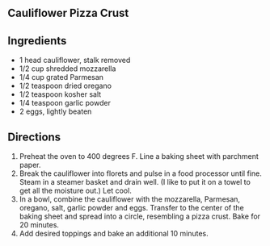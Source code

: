 ## Cauliflower Pizza Crust

## Ingredients
* 1 head cauliflower, stalk removed
* 1/2 cup shredded mozzarella
* 1/4 cup grated Parmesan
* 1/2 teaspoon dried oregano
* 1/2 teaspoon kosher salt
* 1/4 teaspoon garlic powder
* 2 eggs, lightly beaten

## Directions
1. Preheat the oven to 400 degrees F. Line a baking sheet with parchment paper.
2. Break the cauliflower into florets and pulse in a food processor until fine. Steam in a steamer basket and drain well. (I like to put it on a towel to get all the moisture out.) Let cool.
3. In a bowl, combine the cauliflower with the mozzarella, Parmesan, oregano, salt, garlic powder and eggs. Transfer to the center of the baking sheet and spread into a circle, resembling a pizza crust. Bake for 20 minutes.
4. Add desired toppings and bake an additional 10 minutes.
